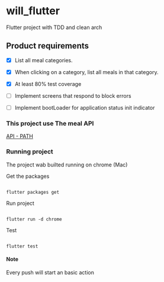 
# will_flutter

Flutter project with TDD and clean arch

## Product requirements

- [x] List all meal categories.

- [x] When clicking on a category, list all meals in that category.

- [x] At least 80% test coverage

- [ ] Implement screens that respond to block errors

- [ ] Implement bootLoader for application status init indicator

### This project use The meal API

[API - PATH](https://www.themealdb.com/)

### Running project

The project wab builted running on chrome (Mac)

Get the packages

```

flutter packages get

```

Run project

```

flutter run -d chrome

```

Test

```

flutter test

```

#### Note

Every push will start an basic action
